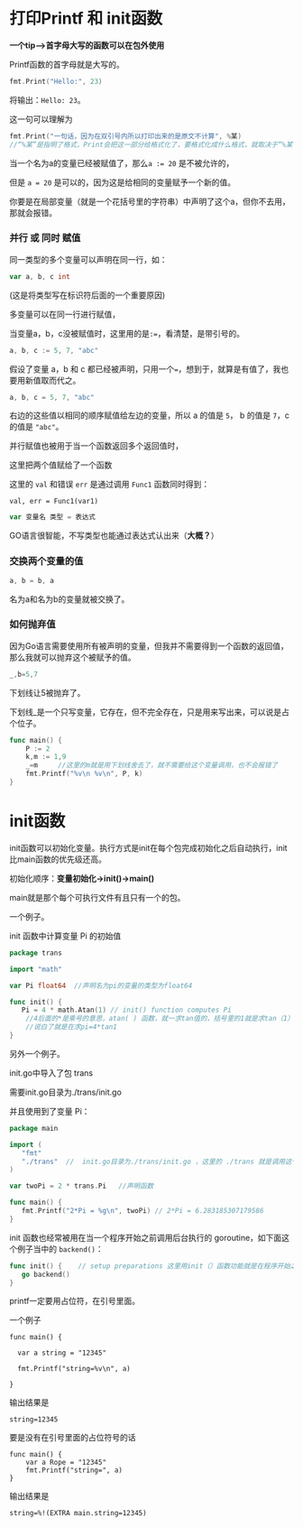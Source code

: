 # 打印Printf 和 init函数

**一个tip——>首字母大写的函数可以在包外使用**

Printf函数的首字母就是大写的。

```go
fmt.Print("Hello:", 23)
```

将输出：`Hello: 23`。

这一句可以理解为

```go
fmt.Print("一句话，因为在双引号内所以打印出来的是原文不计算", %某)
//“%某”是指明了格式，Print会把这一部分给格式化了，要格式化成什么格式，就取决于“%某”指明了什么格式。
```

当一个名为a的变量已经被赋值了，那么`a := 20` 是不被允许的，

但是 `a = 20` 是可以的，因为这是给相同的变量赋予一个新的值。

你要是在局部变量（就是一个花括号里的字符串）中声明了这个a，但你不去用，那就会报错。

### **并行** 或 **同时** 赋值

同一类型的多个变量可以声明在同一行，如：

```go
var a, b, c int
```

(这是将类型写在标识符后面的一个重要原因)

多变量可以在同一行进行赋值，

当变量a，b，c没被赋值时，这里用的是`:=`，看清楚，是带引号的。

```go
a, b, c := 5, 7, "abc"
```

假设了变量 a，b 和 c 都已经被声明，只用一个`=`，想到于，就算是有值了，我也要用新值取而代之。

```go
a, b, c = 5, 7, "abc"
```

右边的这些值以相同的顺序赋值给左边的变量，所以 a 的值是 `5`， b 的值是 `7`，c 的值是 `"abc"`。



并行赋值也被用于当一个函数返回多个返回值时，

这里把两个值赋给了一个函数

这里的 `val` 和错误 `err` 是通过调用 `Func1` 函数同时得到：

```
val, err = Func1(var1)
```



```go
var 变量名 类型 = 表达式
```

GO语言很智能，不写类型也能通过表达式认出来（**大概？**）



### 交换两个变量的值

```go
a, b = b, a
```

名为a和名为b的变量就被交换了。

### 如何抛弃值

因为Go语言需要使用所有被声明的变量，但我并不需要得到一个函数的返回值，那么我就可以抛弃这个被赋予的值。

```go
_,b=5,7
```

  下划线让5被抛弃了。

下划线_是一个只写变量，它存在，但不完全存在，只是用来写出来，可以说是占个位子。

```go
func main() {
	P := 2
	k,m := 1,9
	_=m     //这里的m就是用下划线舍去了，就不需要给这个变量调用，也不会报错了
	fmt.Printf("%v\n %v\n", P, k)
}
```



# init函数

init函数可以初始化变量。执行方式是init在每个包完成初始化之后自动执行，init比main函数的优先级还高。

初始化顺序：**变量初始化->init()->main()**

main就是那个每个可执行文件有且只有一个的包。

一个例子。

init 函数中计算变量 Pi 的初始值

```go
package trans

import "math"

var Pi float64  //声明名为pi的变量的类型为float64

func init() {
   Pi = 4 * math.Atan(1) // init() function computes Pi
    //4后面的*是乘号的意思，atan( ) 函数，就一求tan值的，括号里的1就是求tan（1）等于多少。
    //说白了就是在求pi=4*tan1
}
```



另外一个例子。

init.go中导入了包 trans

需要init.go目录为./trans/init.go

并且使用到了变量 Pi：

```go
package main

import (
   "fmt"
   "./trans"  //  init.go目录为./trans/init.go ，这里的 ./trans 就是调用这个目录下的包
)

var twoPi = 2 * trans.Pi   //声明函数

func main() {
   fmt.Printf("2*Pi = %g\n", twoPi) // 2*Pi = 6.283185307179586
}          
```



init 函数也经常被用在当一个程序开始之前调用后台执行的 goroutine，如下面这个例子当中的 `backend()`：

```go
func init() {    // setup preparations 这里用init（）函数功能就是在程序开始之前直接用init（）函数调用后台中的一个功能goroutine
   go backend()
}
```





printf一定要用占位符，在引号里面。

一个例子

```
func main() {

  var a string = "12345"

  fmt.Printf("string=%v\n", a)

}
```

输出结果是

```
string=12345 
```



要是没有在引号里面的占位符号的话

```
func main() {
	var a Rope = "12345"
	fmt.Printf("string=", a)
}
```

输出结果是

```
string=%!(EXTRA main.string=12345)
```

